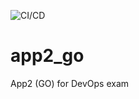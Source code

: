 ![CI/CD](https://github.com/mariohs22/app2_go/actions/workflows/workflow.yml/badge.svg?branch=main)

# app2_go

App2 (GO) for DevOps exam
